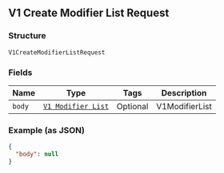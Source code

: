 ## V1 Create Modifier List Request

### Structure

`V1CreateModifierListRequest`

### Fields

| Name | Type | Tags | Description |
|  --- | --- | --- | --- |
| `body` | [`V1 Modifier List`](/doc/models/v1-modifier-list.md) | Optional | V1ModifierList |

### Example (as JSON)

```json
{
  "body": null
}
```

